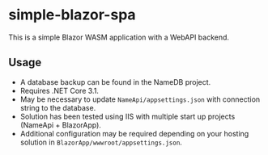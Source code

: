 # simple-blazor-spa

This is a simple Blazor WASM application with a WebAPI backend.

## Usage

- A database backup can be found in the NameDB project.
- Requires .NET Core 3.1.
- May be necessary to update `NameApi/appsettings.json` with connection string to the database.
- Solution has been tested using IIS with multiple start up projects (NameApi + BlazorApp).
- Additional configuration may be required depending on your hosting solution in `BlazorApp/wwwroot/appsettings.json`.
